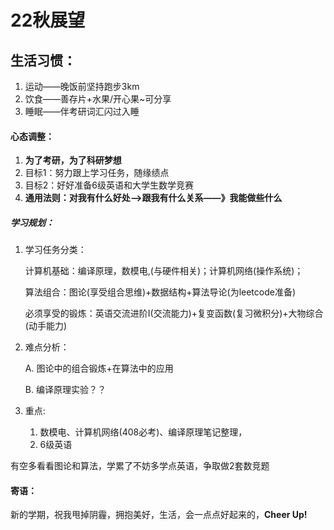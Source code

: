 # 22秋展望

## 生活习惯：

1. 运动——晚饭前坚持跑步3km
2. 饮食——善存片+水果/开心果~可分享
3. 睡眠——伴考研词汇闪过入睡

#### 心态调整：

1. **为了考研，为了科研梦想**
2. 目标1：努力跟上学习任务，随缘绩点
3. 目标2：好好准备6级英语和大学生数学竞赛
4. **通用法则：对我有什么好处——>跟我有什么关系——》我能做些什么**

##### 学习规划：

1. 学习任务分类：

   计算机基础：编译原理，数模电,(与硬件相关)；计算机网络(操作系统)；

    算法组合：图论(享受组合思维)+数据结构+算法导论(为leetcode准备)

   必须享受的锻炼：英语交流进阶I(交流能力)+复变函数(复习微积分)+大物综合(动手能力)

2. 难点分析：

   A. 图论中的组合锻炼+在算法中的应用

   B. 编译原理实验？？

3. 重点:

   1. 数模电、计算机网络(408必考)、编译原理笔记整理，
   2. 6级英语


有空多看看图论和算法，学累了不妨多学点英语，争取做2套数竞题

#### 寄语：

新的学期，祝我甩掉阴霾，拥抱美好，生活，会一点点好起来的，**Cheer Up!**




